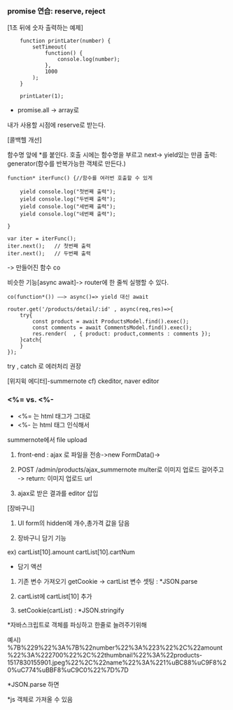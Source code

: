 ### promise 연습: reserve, reject

[1초 뒤에 숫자 출력하는 예제]

        function printLater(number) {
            setTimeout(
                function() { 
                    console.log(number); 
                },
                1000
            );
        }

        printLater(1);
- promise.all -> array로



내가 사용할 시점에 reserve로 받는다.

[콜백헬 개선]

함수명 앞에 *를 붙인다. 호출 시에는 함수명을 부르고 next-> yield있는 만큼 출력: generator(함수를 반복가능한 객체로 만든다.)

    function* iterFunc() {//함수를 여러번 호출할 수 있게

        yield console.log("첫번째 출력");
        yield console.log("두번째 출력");
        yield console.log("세번째 출력");
        yield console.log("네번째 출력");

    }

    var iter = iterFunc();
    iter.next();   // 첫번째 출력
    iter.next();   // 두번째 출력

-> 만들어진 함수 co

비슷한 기능[async await]-> router에 한 줄씩 실행할 수 있다.

    co(function*()) ——> async()=> yield 대신 await

    router.get('/products/detail/:id' , async(req,res)=>{
        try{
            const product = await ProductsModel.find().exec();
            const comments = await CommentsModel.find().exec();
            res.render(  , { product: product,comments : comments });
        }catch{
        }
    });

try , catch 로 에러처리 권장


[위지윅 에디터]-summernote
cf) ckeditor, naver editor

 ### <%= vs. <%-
- <%= 는 html 태그가 그대로
- <%- 는 html 태그 인식해서

summernote에서 file upload

1. front-end : ajax 로 파일을 전송->new FormData()->

2. POST /admin/products/ajax_summernote
multer로 이미지 업로드 걸어주고
-> return: 이미지 업로드 url

3. ajax로 받은 결과를 editor 삽입


[장바구니]
1. UI
form의 hidden에 개수,총가격 값을 담음

2. 장바구니 담기 기능

ex)
cartList[10].amount
cartList[10].cartNum

- 담기 액션

1. 기존 변수 가져오기 getCookie -> cartList 변수 셋팅 : *JSON.parse

2. cartList에 cartList[10] 추가

3. setCookie(cartList) : *JSON.stringify

*자바스크립트로 객체를 파싱하고 한줄로 늘려주기위해

예시)
%7B%229%22%3A%7B%22number%22%3A%223%22%2C%22amount%22%3A%222700%22%2C%22thumbnail%22%3A%22products-1517830155901.jpeg%22%2C%22name%22%3A%221%uBC88%uC9F8%20%uC774%uBBF8%uC9C0%22%7D%7D

*JSON.parse 하면 

*js 객체로 가져올 수 있음
